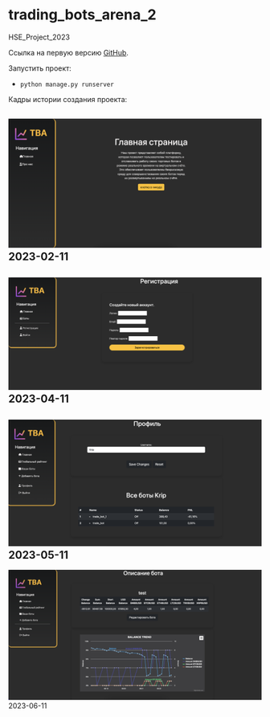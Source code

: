 # trading_bots_arena_2
HSE_Project_2023

Ссылка на первую
версию [GitHub](https://github.com/ska-19/trading_bots_arena).

Запустить проект:
* `python manage.py runserver`


Кадры истории создания проекта:

![2023-02-11.png](static%2Fmain%2Fimg%2F2023-02-11.png)
2023-02-11
----
![2023-05-11.png](static%2Fmain%2Fimg%2F2023-05-11.png)
2023-04-11
----
![2023-05-11..png](static%2Fmain%2Fimg%2F2023-05-11..png)
2023-05-11
----
![2023-06-11.png](static%2Fmain%2Fimg%2F2023-06-11.png)
2023-06-11
